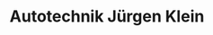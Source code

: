 ---
title: "Autotechnik Jürgen Klein"
url: /duesseldorf/autotechnik-juergen-klein/
shop: Autowerkstatt
---